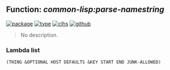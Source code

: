 ## Function: ***common-lisp:parse-namestring***
[![package](https://img.shields.io/badge/Package-COMMON--LISP-5f9ea0.svg?style=social&colorA=999999)](../) [![type](https://img.shields.io/badge/Type-Function-5f9ea0.svg?style=social&colorA=999999)](../#function) [![clhs](https://img.shields.io/badge/CLHS-PARSE--NAMESTRING-5f9ea0.svg?style=social&colorA=999999)](http://www.lispworks.com/documentation/HyperSpec/Body/f_pars_1.htm) [![github](https://img.shields.io/badge/GitHub-View_the_source-5f9ea0.svg?style=social&colorA=999999&logo=github)](https://github.com/sbcl/sbcl/blob/master/src/code/target-pathname.lisp/) 

> No description.

### Lambda list
```
(THING &OPTIONAL HOST DEFAULTS &KEY START END JUNK-ALLOWED)
```
